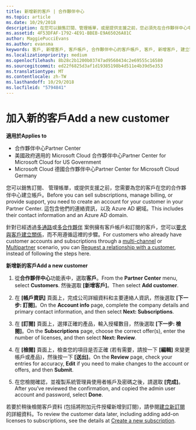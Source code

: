 ```yaml
---
title: 新增新的客戶 | 合作夥伴中心
ms.topic: article
ms.date: 10/29/2018
description: 在您可以銷售訂閱、管理帳單，或是提供支援之前，您必須先在合作夥伴中心中建立客戶的記錄。 這包含他們的連絡資訊，以及 Azure AD 網域。
ms.assetid: 4F53DFAF-1792-4E91-BBEB-E9A65026A81C
author: MaggiePucciEvans
ms.author: evansma
keywords: 客戶, 新增客戶, 客戶帳戶, 合作夥伴中心的客戶帳戶, 客戶, 新增客戶, 建立客戶帳戶
ms.localizationpriority: medium
ms.openlocfilehash: 8b28c2b1200b03747ad9560434c2e69555c16580
ms.sourcegitcommit: ed22f6825d3af1d19385198b4d511e4b39d5e353
ms.translationtype: MT
ms.contentlocale: zh-TW
ms.lasthandoff: 10/29/2018
ms.locfileid: "5794841"
---
```

# <a name="add-a-new-customer"></a><span data-ttu-id="78256-105">加入新的客戶</span><span class="sxs-lookup"><span data-stu-id="78256-105">Add a new customer</span></span>

**<span data-ttu-id="78256-106">適用於</span><span class="sxs-lookup"><span data-stu-id="78256-106">Applies to</span></span>**

-  <span data-ttu-id="78256-107">合作夥伴中心</span><span class="sxs-lookup"><span data-stu-id="78256-107">Partner Center</span></span>
-  <span data-ttu-id="78256-108">美國政府適用的 Microsoft Cloud 合作夥伴中心</span><span class="sxs-lookup"><span data-stu-id="78256-108">Partner Center for Microsoft Cloud for US Government</span></span>
-  <span data-ttu-id="78256-109">Microsoft Cloud 德國合作夥伴中心</span><span class="sxs-lookup"><span data-stu-id="78256-109">Partner Center for Microsoft Cloud Germany</span></span>


<span data-ttu-id="78256-110">您可以銷售訂閱、 管理帳單，或提供支援之前，您需要為您的客戶在您的合作夥伴中心建立帳戶。</span><span class="sxs-lookup"><span data-stu-id="78256-110">Before you can sell subscriptions, manage billing, or provide support, you need to create an account for your customer in your Partner  Center.</span></span> <span data-ttu-id="78256-111">這包含他們的連絡資訊，以及 Azure AD 網域。</span><span class="sxs-lookup"><span data-stu-id="78256-111">This includes their contact information and an Azure AD domain.</span></span>

<span data-ttu-id="78256-112">針對已經透過[多通路](multichannel.md)或[多合作夥伴](multipartner.md) 案例擁有客戶帳戶和訂閱的客戶，您可以[要求與客戶建立關係](request-a-relationship-with-a-customer.md)，而不用遵循這裡的步驟。</span><span class="sxs-lookup"><span data-stu-id="78256-112">For customers who already have customer accounts and subscriptions through a [multi-channel](multichannel.md) or [Multipartner](multipartner.md) scenario, you can [Request a relationship with a customer](request-a-relationship-with-a-customer.md), instead of following the steps here.</span></span>

**<span data-ttu-id="78256-113">新增新的客戶</span><span class="sxs-lookup"><span data-stu-id="78256-113">Add a new customer</span></span>**

1.  <span data-ttu-id="78256-114">從**合作夥伴中心**功能表中，選取**客戶**。</span><span class="sxs-lookup"><span data-stu-id="78256-114">From the **Partner Center** menu, select **Customers**.</span></span> <span data-ttu-id="78256-115">然後選取 **\[新增客戶\]**。</span><span class="sxs-lookup"><span data-stu-id="78256-115">Then select **Add customer**.</span></span>

2.  <span data-ttu-id="78256-116">在 **\[帳戶資訊\]** 頁面上，完成公司詳細資料和主要連絡人資訊，然後選取 **\[下一步: 訂閱\]**。</span><span class="sxs-lookup"><span data-stu-id="78256-116">On the **Account info** page, complete the company details and primary contact information, and then select **Next: Subscriptions**.</span></span>

3.  <span data-ttu-id="78256-117">在 **\[訂閱\]** 頁面上，選擇正確的產品，輸入授權數目，然後選取 **\[下一步: 檢閱\]**。</span><span class="sxs-lookup"><span data-stu-id="78256-117">On the **Subscriptions** page, choose the correct offer(s), enter the number of licenses, and then select **Next: Review**.</span></span>

4.  <span data-ttu-id="78256-118">在 **\[檢閱\]** 頁面上，檢查您的項目是否正確 (若有需要，請按一下 **\[編輯\]** 來變更帳戶或產品)，然後按一下 **\[送出\]**。</span><span class="sxs-lookup"><span data-stu-id="78256-118">On the **Review** page, check your entries for accuracy, **Edit** if you need to make changes to the account or offers, and then **Submit**.</span></span>

5.  <span data-ttu-id="78256-119">在您檢閱確認，並複製系統管理員使用者帳戶及密碼之後，請選取 **\[完成\]**。</span><span class="sxs-lookup"><span data-stu-id="78256-119">After you’ve reviewed the confirmation, and copied the admin user account and password, select **Done**.</span></span>

<span data-ttu-id="78256-120">若要於稍後檢閱客戶資料 (包括將附加元件授權新增到訂閱)，請參閱[建立新訂閱](create-a-new-subscription.md)的詳細資料。</span><span class="sxs-lookup"><span data-stu-id="78256-120">To review the customer data later, including adding add-on licenses to subscriptions, see the details at [Create a new subscription](create-a-new-subscription.md).</span></span>

 

 



